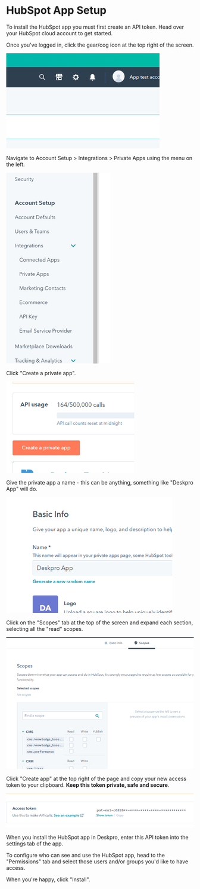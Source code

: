 HubSpot App Setup
===

To install the HubSpot app you must first create an API token. Head over your HubSpot cloud account to get started.

Once you've logged in, click the gear/cog icon at the top right of the screen.

[![](/docs/assets/setup/hubspot-setup-01.png)](/docs/assets/setup/hubspot-setup-01.png)

Navigate to Account Setup > Integrations > Private Apps using the menu on the left.

[![](/docs/assets/setup/hubspot-setup-02.png)](/docs/assets/setup/hubspot-setup-02.png)

Click "Create a private app".

[![](/docs/assets/setup/hubspot-setup-03.png)](/docs/assets/setup/hubspot-setup-03.png)

Give the private app a name - this can be anything, something like "Deskpro App" will do.

[![](/docs/assets/setup/hubspot-setup-04.png)](/docs/assets/setup/hubspot-setup-04.png)

Click on the "Scopes" tab at the top of the screen and expand each section, selecting all the "read" scopes.

[![](/docs/assets/setup/hubspot-setup-05.png)](/docs/assets/setup/hubspot-setup-05.png)

Click "Create app" at the top right of the page and copy your new access token to your clipboard. **Keep this token private, safe and secure**.

[![](/docs/assets/setup/hubspot-setup-06.png)](/docs/assets/setup/hubspot-setup-06.png)

When you install the HubSpot app in Deskpro, enter this API token into the settings tab of the app. 

To configure who can see and use the HubSpot app, head to the "Permissions" tab and select those users and/or groups you'd like to have access.

When you're happy, click "Install".
